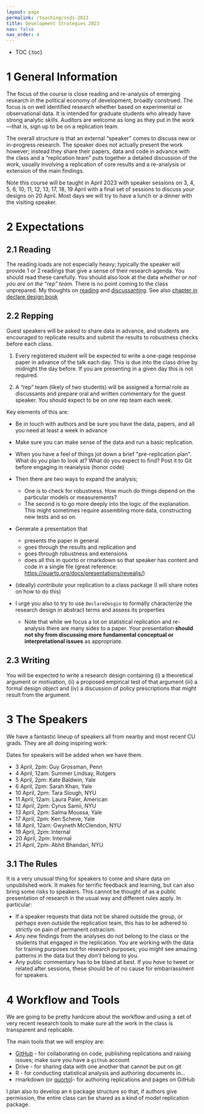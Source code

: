 ```yaml
---
layout: page
permalink: /teaching/ssds-2023
title: Development Strategies 2023
nav: false
nav_order: 4
---
```


* TOC
{:toc}

# 1 General Information

The focus of the course is close reading and re-analysis of emerging
research in the political economy of development, broadly construed. The
focus is on well identified research whether based on experimental or
observational data. It is intended for graduate students who already
have strong analytic skills. Auditors are welcome as long as they put in
the work—that is, sign up to be on a replication team.

The overall structure is that an external “speaker” comes to discuss new
or in-progress research. The speaker does not actually present the work
however; instead they share their papers, data and code in advance with
the class and a “replication team” puts together a detailed discussion
of the work, usually involving a replication of core results and a
re-analysis or extension of the main findings.

Note this course will be taught in April 2023 with speaker sessions on
3, 4, 5, 6, 10, 11, 12, 13, 17, 18, 19 April with a final set of sessions
to discuss *your* designs on 20 April. Most days we will try to have a
lunch or a dinner with the visiting speaker.

# 2 Expectations

## 2.1 Reading

The reading loads are not especially heavy; typically the speaker will
provide 1 or 2 readings that give a sense of their research agenda. You
should read these carefully. You should also look at the data
<em>whether or not you are on the “rep” team.</em> There is no point
coming to the class unprepared. My thoughts on
<a href="https://macartan.github.io/teaching/how-to-read" rel="nofollow">reading</a>
and
<a href="https://macartan.github.io/teaching/how-to-critique" rel="nofollow">discussanting</a>.
See also [chapter in declare design
book](https://book.declaredesign.org/integration.html#reanalysis)

## 2.2 Repping

Guest speakers will be asked to share data in advance, and students are
encouraged to replicate results and submit the results to robustness
checks before each class.

1.  Every registered student will be expected to write a one-page
    response paper in advance of the talk each day. This is due into the
    class drive by midnight the day before. If you are presenting in a
    given day this is not required.

2.  A “rep” team (likely of two students) will be assigned a formal role
    as discussants and prepare oral and written commentary for the guest
    speaker. You should expect to be on one rep team each week.

Key elements of this are:

-   Be in touch with authors and be sure you have the data, papers, and
    all you need at least a week in advance

-   Make sure you can make sense of the data and run a basic
    replication.
        
-   When you have a feel of things jot down a brief "pre-replication
    plan". What do you plan to look at? What do you expect to find? Post it to Git before engaging in reanalysis (honor code)


-   Then there are two ways to expand the analysis;

    -   One is to check for robustness. How much do things depend on the
        particular models or measurements?
    -   The second is to go more deeply into the logic of the
        explanation. This might sometimes require assembling more data,
        constructing new tests and so on.

-   Generate a presentation that

    -   presents the paper in general
    -   goes through the results and replication and
    -   goes through robustness and extensions
    -   does all this in quorto or rmarkdown so that speaker has content
        and code in a single file (great reference:
        <https://quarto.org/docs/presentations/revealjs/>)

-   (ideally) *contribute* your replication to a class package (I will share notes
    on how to do this)

-   I urge you also to try to use `DeclareDesgin` to formally
    characterize the research design in abstract terms and assess its
    properties

    -   Note that while we focus a lot on statistical replication and
        re-analysis there are many sides to a paper. Your presentation
        <strong>should not shy from discussing more fundamental
        conceptual or interpretational issues</strong> as appropriate.

## 2.3 Writing

You will be expected to write a research design containing (i) a
theoretical argument or motivation, (ii) a proposed empirical test of
that argument (iii) a formal design object and (iv) a discussion of
policy prescriptions that might result from the argument.

# 3 The Speakers

We have a fantastic lineup of speakers all from nearby and most recent
CU grads. They are all doing inspiring work:

Dates for speakers will be added when we have them.

-   3 April, 2pm:  Guy Grossman, Penn
-   4 April, 12am: Summer Lindsay, Rutgers
-   5 April, 2pm: Kate Baldwin, Yale
-   6 April, 2pm: Sarah Khan, Yale
-   10 April, 2pm: Tara Slough, NYU
-   11 April, 12am: Laura Paler, American
-   12 April, 2pm: Cyrus Samii, NYU
-   13 April, 2pm: Salma Moussa, Yale
-   17 April, 2pm: Ken Scheve, Yale
-   18 April, 12am: Gwyneth McClendon, NYU
-   19 April, 2pm: Internal
-   20 April, 2pm: Internal
-   21 April, 2pm: Abhit Bhandari, NYU

## 3.1 The Rules

It is a very unusual thing for speakers to come and share data on
unpublished work. It makes for terrific feedback and learning, but can
also bring some risks to speakers. This cannot be thought of as a public
presentation of research in the usual way and different rules apply. In
particular:

-   If a speaker requests that data not be shared outside the group, or
    perhaps even outside the replication team, this has to be adhered to
    strictly on pain of permanent ostracism.
-   Any new findings from the analyses do not belong to the class or the
    students that engaged in the replication. You are working with the
    data for training purposes not for research purposes; you might see
    amazing patterns in the data but they <em>don’t</em> belong to you.
-   Any public commentary has to be bland at best. If you <em>have</em>
    to tweet or related after sessions, these should be of no cause for
    embarrassment for speakers.

# 4 Workflow and Tools

We are going to be pretty hardcore about the workflow and using a set of
very recent research tools to make sure all the work in the class is
transparent and replicable.

The main tools that we will employ are:

-   [GitHub](https://github.com/) - for collaborating on code, publishing replications and
    raising issues; make sure you have a `github` account
-   Drive - for sharing data with one another that cannot be put on
    git
-   R - for conducting statistical analysis and authoring documents in…
-   rmarkdown (or [quorto](https://quarto.org/))- for authoring replications and pages on
    GitHub

I plan also to develop an `R` package structure so that, if authors give
permission, the entire class can be shared as a kind of model
replication package.
